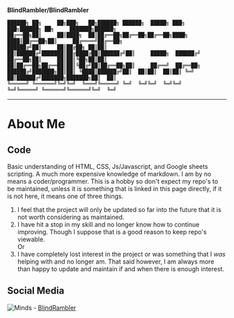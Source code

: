 **BlindRambler/BlindRambler**

```
██████╗ ██╗     ██╗███╗   ██╗██████╗ ██████╗  █████╗ ███╗   ███╗██████╗ ██╗     ███████╗██████╗ 
██╔══██╗██║     ██║████╗  ██║██╔══██╗██╔══██╗██╔══██╗████╗ ████║██╔══██╗██║     ██╔════╝██╔══██╗
██████╔╝██║     ██║██╔██╗ ██║██║  ██║██████╔╝███████║██╔████╔██║██████╔╝██║     █████╗  ██████╔╝
██╔══██╗██║     ██║██║╚██╗██║██║  ██║██╔══██╗██╔══██║██║╚██╔╝██║██╔══██╗██║     ██╔══╝  ██╔══██╗
██████╔╝███████╗██║██║ ╚████║██████╔╝██║  ██║██║  ██║██║ ╚═╝ ██║██████╔╝███████╗███████╗██║  ██║
╚═════╝ ╚══════╝╚═╝╚═╝  ╚═══╝╚═════╝ ╚═╝  ╚═╝╚═╝  ╚═╝╚═╝     ╚═╝╚═════╝ ╚══════╝╚══════╝╚═╝  ╚═╝
```                                                                                                

----------

# About Me  

## Code  

Basic understanding of HTML, CSS, Js/Javascript, and Google sheets scripting.  A much more expensive knowledge of markdown.  I am by no means a coder/programmer.  This is a hobby so don't expect my repo's to be maintained, unless it is something that is linked in this page directly, if it is not here, it means one of three things.  
1) I feel that the project will only be updated so far into the future that it is not worth considering as maintained.  
2) I have hit a stop in my skill and no longer know how to continue improving.  Though I suppose that is a good reason to keep repo's viewable.  
Or  
3) I have completely lost interest in the project or was something that I _was_ helping with and no longer am.  That said however, I am always more than happy to update and maintain if and when there is enough interest.
## 

## Social Media  
![Minds](https://img.shields.io/badge/Minds-FED12F.svg?style=for-the-badge&logo=Minds&logoColor=black) - [BlindRambler](https://www.minds.com/BlindRambler)
